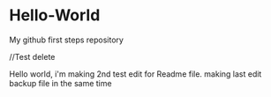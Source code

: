 # Hello-World
My github first steps repository 

//Test delete


Hello world, i'm making 2nd test edit for Readme file.
making last edit backup file in the same time
